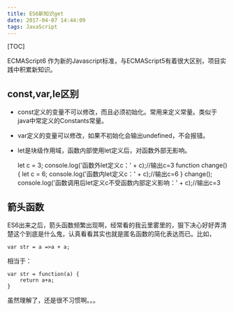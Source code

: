 ```yaml
---
title: ES6新知识get
date: 2017-04-07 14:44:09
tags: JavaScript
---
```

[TOC]

ECMAScript6 作为新的Javascript标准，与ECMAScript5有着很大区别，项目实践中积累新知识。
## const,var,le区别
- const定义的变量不可以修改，而且必须初始化。常用来定义常量。类似于java中常定义的Constants常量。
- var定义的变量可以修改，如果不初始化会输出undefined，不会报错。
- let是块级作用域，函数内部使用let定义后，对函数外部无影响。


    let c = 3;
    console.log('函数外let定义c：' + c);//输出c=3
    function change(){
    let c = 6;
    console.log('函数内let定义c：' + c);//输出c=6
    } 
    change();
    console.log('函数调用后let定义c不受函数内部定义影响：' + c);//输出c=3

## 箭头函数
ES6出来之后，箭头函数频繁出现啊，经常看的我云里雾里的，狠下决心好好弄清楚这个到底是什么鬼，认真看看其实也就是匿名函数的简化表达而已。比如，


    var str = a =>a + a;
相当于：

    var str = function(a) {
        return a+a;
    }
虽然理解了，还是很不习惯啊。。。
